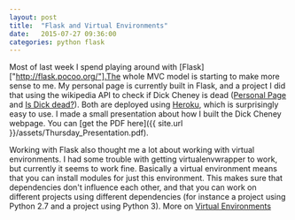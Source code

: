 ```yaml
---
layout: post
title:  "Flask and Virtual Environments"
date:   2015-07-27 09:36:00
categories: python flask
---
```


Most of last week I spend playing around with [Flask]["http://flask.pocoo.org/"].The whole MVC model is starting to make more sense to me. My personal page is currently built in Flask,
and a project I did that using the wikipedia API to check if Dick Cheney is dead ([Personal Page]("www.oknono.net") and [Is Dick dead?]("www.isdickdeadyet.xyz")). Both are deployed using [Heroku]("https://www.heroku.com/"), which is surprisingly easy to use. I made a small presentation about how I built the Dick Cheney webpage. You can [get the PDF here]({{ site.url }}/assets/Thursday_Presentation.pdf).

Working with Flask also thought me a lot about working with virtual environments. I had some trouble with getting virtualenvwrapper to work, but currently it seems to work fine. Basically a virtual environment means that you can install modules for just this environment. This makes sure that dependencies don't influence each other, and that you can work on different projects using different dependencies (for instance a project using Python 2.7 and a project using Python 3). More on [Virtual Environments]("http://docs.python-guide.org/en/latest/dev/virtualenvs/")
